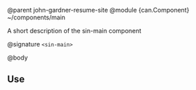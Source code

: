 @parent john-gardner-resume-site
@module {can.Component} ~/components/main <sin-main>

A short description of the sin-main component

@signature `<sin-main>`

@body

## Use

